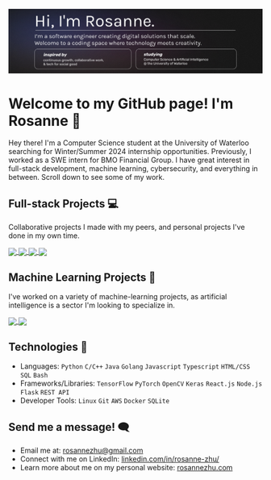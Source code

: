 [![website](display.svg "website")](https://rosannezhu.com)
# Welcome to my GitHub page! I'm Rosanne 👋
Hey there! I'm a Computer Science student at the University of Waterloo searching for Winter/Summer 2024 internship opportunities. Previously, I worked as a SWE intern for BMO Financial Group.
I have great interest in full-stack development, machine learning, cybersecurity, and everything in between. Scroll down to see some of my work.

## Full-stack Projects 💻
Collaborative projects I made with my peers, and personal projects I've done in my own time.
<br/>
  <p>
    <a href="https://github.com/roskzhu/CareCompanion">
      <img align="center" src="https://github-readme-stats.vercel.app/api/pin/?username=roskzhu&repo=CareCompanion&theme=gotham"/>
    </a>    
    <a href="https://github.com/roskzhu/iSpy-V2">
      <img align="center" src="https://github-readme-stats.vercel.app/api/pin/?username=roskzhu&repo=iSpy-V2&theme=gotham"/>
    </a>
    <a href="https://github.com/roskzhu/CollaboraCart">
      <img align="center" src="https://github-readme-stats.vercel.app/api/pin/?username=roskzhu&repo=CollaboraCart&theme=gotham"/>
    </a>
    <a href="https://github.com/roskzhu/FridgeSmart">
      <img align="center" src="https://github-readme-stats.vercel.app/api/pin/?username=roskzhu&repo=FridgeSmart&theme=gotham"/>
    </a>
  </p>

</details>

## Machine Learning Projects 🧠
I've worked on a variety of machine-learning projects, as artificial intelligence is a sector I'm looking to specialize in. 
<br/>
  <p>
    <a href="https://github.com/roskzhu/AutonomyBootcamp">
      <img align="center" src="https://github-readme-stats-git-masterrstaa-rickstaa.vercel.app/api/pin/?username=roskzhu&repo=AutonomyBootcamp&theme=gotham&show_owner=true"/>
    </a>
      <a href="https://github.com/roskzhu/IntactChallenge">
      <img align="center" src="https://github-readme-stats-git-masterrstaa-rickstaa.vercel.app/api/pin/?username=roskzhu&repo=IntactChallenge&theme=gotham&show_owner=true"/>
    </a>
  </p>

</details>

## Technologies 🔧
* Languages: `Python` `C/C++` `Java` `Golang` `Javascript` `Typescript`  `HTML/CSS` `SQL`  `Bash`  
* Frameworks/Libraries: `TensorFlow` `PyTorch` `OpenCV` `Keras` `React.js` `Node.js` `Flask` `REST API`
* Developer Tools: `Linux` `Git` `AWS` `Docker` `SQLite`


## Send me a message! 🗨️
* Email me at: rosannezhu@gmail.com
* Connect with me on LinkedIn: [linkedin.com/in/rosanne-zhu/](https://www.linkedin.com/in/rosanne-zhu/)
* Learn more about me on my personal website: [rosannezhu.com](https://rosannezhu.com/)

<div>
<!-- ## Github Stats -->
<!-- [![My GitHub Language Stats](https://github-readme-stats-git-masterrstaa-rickstaa.vercel.app/api/top-langs/?username=roskzhu&langs_count=8&tex&title_color=ffffff&text_color=c9cacc&icon_color=2bbc8a&bg_color=1d1f21&layout=compact)]() -->
<!-- [![My GitHub Stats](https://github-readme-stats.vercel.app/api/?username=roskzhu&count_private=true&theme=gotham&showicons=true)]() -->
</div>
